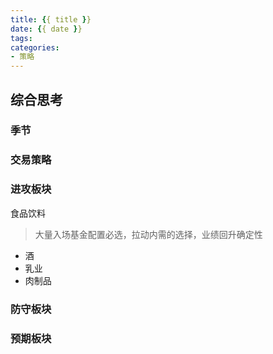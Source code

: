 ```yaml
---
title: {{ title }}
date: {{ date }}
tags:
categories:
- 策略
---
```

## 综合思考



### 季节



### 交易策略



### 进攻板块

食品饮料
> 大量入场基金配置必选，拉动内需的选择，业绩回升确定性
* 酒
* 乳业
* 肉制品

### 防守板块

### 预期板块